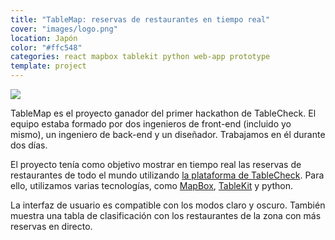 ```yaml
---
title: "TableMap: reservas de restaurantes en tiempo real"
cover: "images/logo.png"
location: Japón
color: "#ffc548"
categories: react mapbox tablekit python web-app prototype
template: project
---
```


![](/work/tablemap/images/1.png)

TableMap es el proyecto ganador del primer hackathon de TableCheck. El equipo estaba formado por dos ingenieros de front-end (incluido yo mismo), un ingeniero de back-end y un diseñador. Trabajamos en él durante dos días.

El proyecto tenía como objetivo mostrar en tiempo real las reservas de restaurantes de todo el mundo utilizando [la plataforma de TableCheck](https://tablecheck.com/en/join). Para ello, utilizamos varias tecnologías, como [MapBox](https://www.mapbox.com/), [TableKit](/tablekit) y python.

La interfaz de usuario es compatible con los modos claro y oscuro. También muestra una tabla de clasificación con los restaurantes de la zona con más reservas en directo.